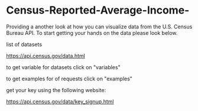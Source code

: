# Census-Reported-Average-Income-

Providing a another look at how you can visualize data from the U.S. Census Bureau API. To start getting your hands on the data please look below.

list of datasets

https://api.census.gov/data.html

to get variable for datasets click on "variables"

to get examples for of requests click on "examples"

get your key using the following website:

https://api.census.gov/data/key_signup.html
